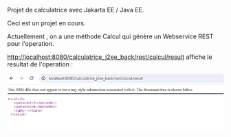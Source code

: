 Projet de calculatrice avec Jakarta EE / Java EE.

Ceci est un projet en cours.

Actuellement , on a une méthode Calcul qui génère un Webservice REST pour l'operation.

[http://localhost:8080/calculatrice_j2ee_back/rest/calcul/result](http://localhost:8080/calculatrice_j2ee_back/rest/calcul/result?operande1=1&operande2=2&signe=%2B)  affiche le resultat de l'operation : 

![Image_web_service_Rest_pour_addition](Image_web_service_Rest.png)
